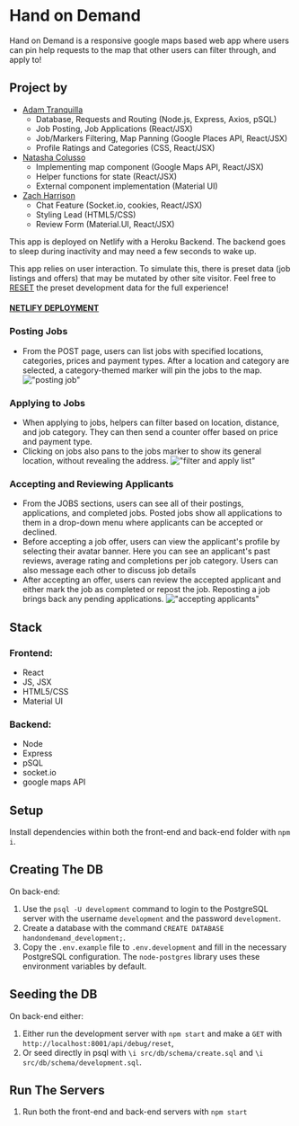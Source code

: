 # Hand on Demand

Hand on Demand is a responsive google maps based web app where users can pin help requests to the map that other users can filter through, and apply to!

## Project by
- [Adam Tranquilla](https://github.com/AdamTranquilla)
  - Database, Requests and Routing (Node.js, Express, Axios, pSQL)
  - Job Posting, Job Applications (React/JSX)
  - Job/Markers Filtering, Map Panning (Google Places API, React/JSX)
  - Profile Ratings and Categories (CSS, React/JSX)
- [Natasha Colusso](https://github.com/NColusso)
  - Implementing map component (Google Maps API, React/JSX)
  - Helper functions for state (React/JSX)
  - External component implementation (Material UI)
- [Zach Harrison](https://github.com/zachharrison)
  - Chat Feature  (Socket.io, cookies, React/JSX)
  - Styling Lead (HTML5/CSS)
  - Review Form (Material.UI, React/JSX)


This app is deployed on Netlify with a Heroku Backend. The backend goes to sleep during inactivity and may need a few seconds to wake up. 

This app relies on user interaction. To simulate this, there is preset data (job listings and offers) that may be mutated by other site visitor. Feel free to [RESET](https://handondemand-api.herokuapp.com/api/debug/reset) the preset development data for the full experience!

#### [NETLIFY DEPLOYMENT](https://hand-on-demand.netlify.app/)

### Posting Jobs
- From the POST page, users can list jobs with specified locations, categories, prices and payment types. After a location and category are selected, a category-themed marker will pin the jobs to the map.
!["posting job"](https://github.com/AdamTranquilla/hand-on-demand/blob/master/front-end/public/post-new-job.gif?raw=true)

### Applying to Jobs
- When applying to jobs, helpers can filter based on location, distance, and job category. They can then send a counter offer based on price and payment type. 
- Clicking on jobs also pans to the jobs marker to show its general location, without revealing the address.
!["filter and apply list"](https://github.com/AdamTranquilla/hand-on-demand/blob/master/front-end/public/apply.gif?raw=true)

### Accepting and Reviewing Applicants 
- From the JOBS sections, users can see all of their postings, applications, and completed jobs. Posted jobs show all applications to them in a drop-down menu where applicants can be accepted or declined.
- Before accepting a job offer, users can view the applicant's profile by selecting their avatar banner. Here you can see an applicant's past reviews, average rating and completions per job category. Users can also message each other to discuss job details
- After accepting an offer, users can review the accepted applicant and either mark the job as completed or repost the job. Reposting a job brings back any pending applications.
!["accepting applicants"](https://github.com/AdamTranquilla/hand-on-demand/blob/master/front-end/public/offer.gif?raw=true)

## Stack

### Frontend:

- React
- JS, JSX
- HTML5/CSS
- Material UI

### Backend:

- Node
- Express 
- pSQL
- socket.io
- google maps API

## Setup

Install dependencies within both the front-end and back-end folder with `npm i`.

## Creating The DB

On back-end:

1. Use the `psql -U development` command to login to the PostgreSQL server with the username `development` and the password `development`.
2. Create a database with the command `CREATE DATABASE handondemand_development;`.
3. Copy the `.env.example` file to `.env.development` and fill in the necessary PostgreSQL configuration. The `node-postgres` library uses these environment variables by default.

## Seeding the DB

On back-end either:
1. Either run the development server with `npm start` and make a `GET` with `http://localhost:8001/api/debug/reset`, 
2. Or seed directly in psql with `\i src/db/schema/create.sql` and `\i src/db/schema/development.sql`.

## Run The Servers

1. Run both the front-end and back-end servers with `npm start`
